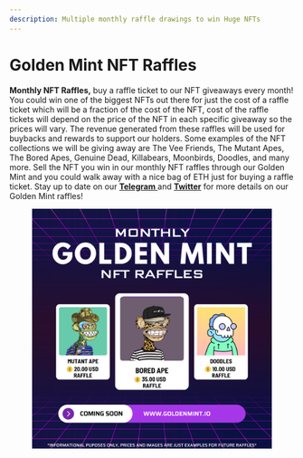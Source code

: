```yaml
---
description: Multiple monthly raffle drawings to win Huge NFTs
---
```


# Golden Mint NFT Raffles

**Monthly NFT Raffles,** buy a raffle ticket to our NFT giveaways every month! You could win one of the biggest NFTs out there for just the cost of a raffle ticket which will be a fraction of the cost of the NFT, cost of the raffle tickets will depend on the price of the NFT in each specific giveaway so the prices will vary. The revenue generated from these raffles will be used for buybacks and rewards to support our holders. Some examples of the NFT collections we will be giving away are The Vee Friends, The Mutant Apes, The Bored Apes, Genuine Dead, Killabears, Moonbirds, Doodles, and many more. Sell the NFT you win in our monthly NFT raffles through our Golden Mint and you could walk away with a nice bag of ETH just for buying a raffle ticket. Stay up to date on our [**Telegram** ](https://t.me/DefiGold\_Official)and [**Twitter**](https://twitter.com/Defi\_Gold\_Miner) for more details on our Golden Mint raffles!

<figure><img src="../.gitbook/assets/golden mint.png" alt=""><figcaption></figcaption></figure>
